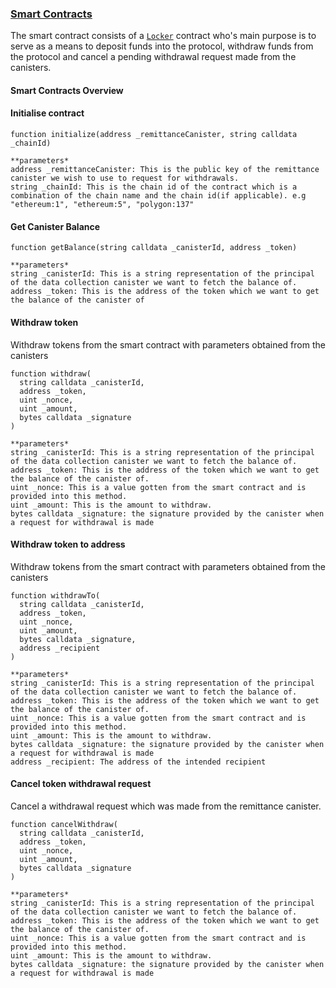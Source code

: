 ### [Smart Contracts](https://github.com/usherlabs/ccamp/tree/main/packages/contracts)
The smart contract consists of a [`Locker`](https://github.com/usherlabs/ccamp/blob/main/packages/contracts/contracts/Locker.sol) contract who's main purpose is to serve as a means to deposit funds into the protocol, withdraw funds from the protocol and cancel a pending withdrawal request made from the canisters.

#### Smart Contracts Overview
#### Initialise contract
```
function initialize(address _remittanceCanister, string calldata _chainId)

**parameters*
address _remittanceCanister: This is the public key of the remittance canister we wish to use to request for withdrawals.
string _chainId: This is the chain id of the contract which is a combination of the chain name and the chain id(if applicable). e.g "ethereum:1", "ethereum:5", "polygon:137"
```

#### Get Canister Balance
```
function getBalance(string calldata _canisterId, address _token) 

**parameters*
string _canisterId: This is a string representation of the principal of the data collection canister we want to fetch the balance of.
address _token: This is the address of the token which we want to get the balance of the canister of
```

#### Withdraw token
Withdraw tokens from the smart contract with parameters obtained from the canisters
```
function withdraw(
  string calldata _canisterId,
  address _token,
  uint _nonce,
  uint _amount,
  bytes calldata _signature
)

**parameters*
string _canisterId: This is a string representation of the principal of the data collection canister we want to fetch the balance of.
address _token: This is the address of the token which we want to get the balance of the canister of.
uint _nonce: This is a value gotten from the smart contract and is provided into this method.
uint _amount: This is the amount to withdraw.
bytes calldata _signature: the signature provided by the canister when a request for withdrawal is made
```

#### Withdraw token to address
Withdraw tokens from the smart contract with parameters obtained from the canisters
```
function withdrawTo(
  string calldata _canisterId,
  address _token,
  uint _nonce,
  uint _amount,
  bytes calldata _signature,
  address _recipient
)

**parameters*
string _canisterId: This is a string representation of the principal of the data collection canister we want to fetch the balance of.
address _token: This is the address of the token which we want to get the balance of the canister of.
uint _nonce: This is a value gotten from the smart contract and is provided into this method.
uint _amount: This is the amount to withdraw.
bytes calldata _signature: the signature provided by the canister when a request for withdrawal is made
address _recipient: The address of the intended recipient
```


#### Cancel token withdrawal request
Cancel a withdrawal request which was made from the remittance canister.
```
function cancelWithdraw(
  string calldata _canisterId,
  address _token,
  uint _nonce,
  uint _amount,
  bytes calldata _signature
)

**parameters*
string _canisterId: This is a string representation of the principal of the data collection canister we want to fetch the balance of.
address _token: This is the address of the token which we want to get the balance of the canister of.
uint _nonce: This is a value gotten from the smart contract and is provided into this method.
uint _amount: This is the amount to withdraw.
bytes calldata _signature: the signature provided by the canister when a request for withdrawal is made